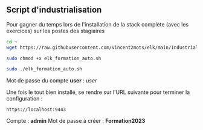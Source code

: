 ## Script d'industrialisation
Pour gagner du temps lors de l'installation de la stack complète (avec les exercices) sur les postes des stagiaires

``` sh
cd ~
wget https://raw.githubusercontent.com/vincent2mots/elk/main/Industrialisation/elk_formation_auto.sh -O elk_formation_auto.sh
```

``` sh
sudo chmod +x elk_formation_auto.sh
```

``` sh
sudo ./elk_formation_auto.sh
```

Mot de passe du compte **user** : *user*

Une fois le tout bien installé, se rendre sur l'URL suivante pour terminer la configuration :

``` http
https://localhost:9443
```

Compte : **admin**
Mot de passe à créer : **Formation2023**
